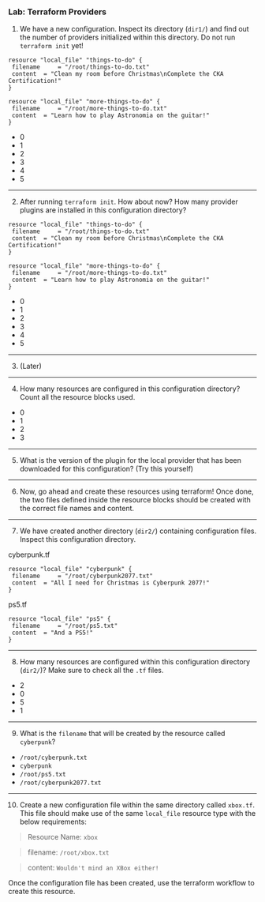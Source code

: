 ### Lab: Terraform Providers

1. We have a new configuration. Inspect its directory (`dir1/`) and find out the number of providers initialized within this directory.
Do not run `terraform init` yet!

```hcl
resource "local_file" "things-to-do" {
 filename     = "/root/things-to-do.txt"
 content  = "Clean my room before Christmas\nComplete the CKA Certification!"
}

resource "local_file" "more-things-to-do" {
 filename     = "/root/more-things-to-do.txt"
 content  = "Learn how to play Astronomia on the guitar!"
}
```


* 0
* 1
* 2
* 3
* 4
* 5

---

2. After running `terraform init`. How about now? How many provider plugins are installed in this configuration directory?

```hcl
resource "local_file" "things-to-do" {
 filename     = "/root/things-to-do.txt"
 content  = "Clean my room before Christmas\nComplete the CKA Certification!"
}

resource "local_file" "more-things-to-do" {
 filename     = "/root/more-things-to-do.txt"
 content  = "Learn how to play Astronomia on the guitar!"
}
```

* 0
* 1
* 2
* 3
* 4
* 5

---

3. (Later)

---

4. How many resources are configured in this configuration directory?
Count all the resource blocks used.
* 0
* 1
* 2
* 3

---

5. What is the version of the plugin for the local provider that has been downloaded for this configuration? (Try this yourself)

---

6. Now, go ahead and create these resources using terraform!
Once done, the two files defined inside the resource blocks should be created with the correct file names and content.

---

7. We have created another directory (`dir2/`) containing configuration files.
Inspect this configuration directory.

cyberpunk.tf
```hcl
resource "local_file" "cyberpunk" {
 filename     = "/root/cyberpunk2077.txt"
 content  = "All I need for Christmas is Cyberpunk 2077!"
}
```

ps5.tf
```hcl
resource "local_file" "ps5" {
 filename     = "/root/ps5.txt"
 content  = "And a PS5!"
}
```

---

8. How many resources are configured within this configuration directory (`dir2/`)?
Make sure to check all the `.tf` files.
* 2
* 0
* 5
* 1

---

9. What is the `filename` that will be created by the resource called `cyberpunk`?

* `/root/cyberpunk.txt`
* `cyberpunk`
* `/root/ps5.txt`
* `/root/cyberpunk2077.txt`

---

10. Create a new configuration file within the same directory called `xbox.tf`. This file should make use of the same `local_file` resource type with the below requirements:

> Resource Name: `xbox`

> filename: `/root/xbox.txt`

> content: `Wouldn't mind an XBox either!`


Once the configuration file has been created, use the terraform workflow to create this resource.


